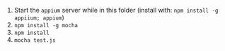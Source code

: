 1. Start the `appium` server while in this folder (install with: `npm install -g appiium; appium`)
2. `npm install -g mocha`
3. `npm install`
4. `mocha test.js`
